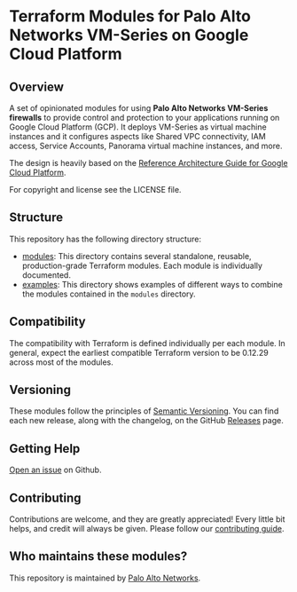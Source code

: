 # Terraform Modules for Palo Alto Networks VM-Series on Google Cloud Platform

## Overview

A set of opinionated modules for using **Palo Alto Networks VM-Series firewalls** to provide control and protection
to your applications running on Google Cloud Platform (GCP). It deploys VM-Series as virtual machine
instances and it configures aspects like Shared VPC connectivity, IAM access, Service Accounts, Panorama virtual
machine instances, and more.

The design is heavily based on the [Reference Architecture Guide for Google Cloud Platform](https://pandocs.tech/fw/160p-prime).

For copyright and license see the LICENSE file.

## Structure

This repository has the following directory structure:

* [modules](./modules): This directory contains several standalone, reusable, production-grade Terraform modules. Each module is individually documented.
* [examples](./examples): This directory shows examples of different ways to combine the modules contained in the
  `modules` directory.

## Compatibility

The compatibility with Terraform is defined individually per each module. In general, expect the earliest compatible
Terraform version to be 0.12.29 across most of the modules.
<!-- [FUTURE] If you need to stay on Terraform 0.12.29 and need to use these modules, the recommended last compatible release is 1.2.3. -->

## Versioning

These modules follow the principles of [Semantic Versioning](http://semver.org/). You can find each new release,
along with the changelog, on the GitHub [Releases](../../releases) page.

## Getting Help

[Open an issue](../../issues) on Github.

## Contributing

Contributions are welcome, and they are greatly appreciated! Every little bit helps,
and credit will always be given. Please follow our [contributing guide](./docs/contributing.md).

## Who maintains these modules?

This repository is maintained by [Palo Alto Networks](https://www.paloaltonetworks.com/).
<!-- If you're looking for commercial support or services, send an email to [address not known yet]. -->
